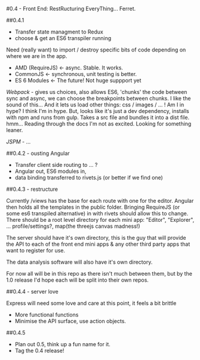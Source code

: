 #0.4 - Front End: RestRucturing EveryThing... Ferret.


##0.4.1

 - Transfer state managment to Redux
 - choose & get an ES6 transpiler running

Need (really want) to import / destroy specific bits of code depending on where we are in the app.

 - AMD (RequireJS) <- async. Stable. It works.
 - CommonJS <- synchronous, unit testing is better.
 - ES 6 Modules <- The future! Not huge suppport yet
 
*Webpack* - gives us choices, also allows ES6, 'chunks' the code between sync and async, we can choose the breakpoints between chunks. I like the sound of this... And it lets us load other things: css / images / ... ! Am I in hype? I think I'm in hype. But, looks like it's just a dev dependency, installs with npm and runs from gulp. Takes a src file and bundles it into a dist file. hmm... Reading through the docs I'm not as excited. Looking for something leaner.

*JSPM* - ... 


##0.4.2 - ousting Angular

 - Transfer client side routing to ... ?
 - Angular out, ES6 modules in, 
 - data binding transferred to rivets.js (or better if we find one)


##0.4.3 - restructure

Currently /views has the base for each route with one for the editor. Angular then holds all the templates in the public folder. Bringing RequireJS (or some es6 transpiled alternative) in with rivets should allow this to change. There should be a root level directory for each mini app: "Editor", "Explorer", ... profile/settings?, map(the threejs canvas madness!)

The server should have it's own directory, this is the guy that will provide the API to each of the front end mini apps & any other third party apps that want to register for use.

The data analysis software will also have it's own directory. 

For now all will be in this repo as there isn't much between them, but by the 1.0 release I'd hope each will be split into their own repos.


##0.4.4 - server love

Express will need some love and care at this point, it feels a bit brittle

 - More functional functions
 - Minimise the API surface, use action objects.


##0.4.5

 - Plan out 0.5, think up a fun name for it.
 - Tag the 0.4 release!